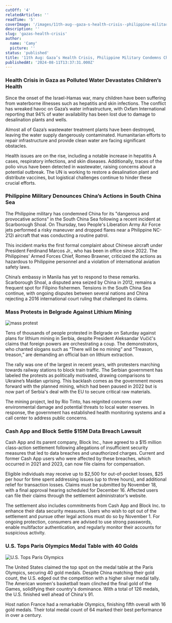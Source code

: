```yaml
---
cutOff: '4'
relatedArticles: ''
readTime: '5'
coverImage: '/images/11th-aug--gaza-s-health-crisis--philippine-military-condemns-china-k0ND.webp'
description: ''
slug: 'gazas-health-crisis'
author:
  name: 'Camy'
  picture: ''
status: 'published'
title: '11th Aug: Gaza’s Health Crisis, Philippine Military Condemns China'
publishedAt: '2024-08-11T13:37:31.000Z'
---
```


### Health Crisis in Gaza as Polluted Water Devastates Children’s Health

Since the onset of the Israel-Hamas war, many children have been suffering from waterborne illnesses such as hepatitis and skin infections. The conflict has wreaked havoc on Gaza’s water infrastructure, with Oxfam International reporting that 94% of water availability has been lost due to damage to desalination plants and wells.

Almost all of Gaza’s wastewater treatment plants have been destroyed, leaving the water supply dangerously contaminated. Humanitarian efforts to repair infrastructure and provide clean water are facing significant obstacles.

Health issues are on the rise, including a notable increase in hepatitis A cases, respiratory infections, and skin diseases. Additionally, traces of the polio virus have been detected in wastewater, raising concerns about a potential outbreak. The UN is working to restore a desalination plant and distribute vaccines, but logistical challenges continue to hinder these crucial efforts.

### Philippine Military Denounces China’s Actions in South China Sea

The Philippine military has condemned China for its "dangerous and provocative actions" in the South China Sea following a recent incident at Scarborough Shoal. On Thursday, two People's Liberation Army Air Force jets performed a risky maneuver and dropped flares near a Philippine NC-212i aircraft that was conducting a routine patrol.

This incident marks the first formal complaint about Chinese aircraft under President Ferdinand Marcos Jr., who has been in office since 2022. The Philippines' Armed Forces Chief, Romeo Brawner, criticized the actions as hazardous to Philippine personnel and a violation of international aviation safety laws.

China’s embassy in Manila has yet to respond to these remarks. Scarborough Shoal, a disputed area seized by China in 2012, remains a frequent spot for Filipino fishermen. Tensions in the South China Sea continue, with ongoing disputes between several nations and China rejecting a 2016 international court ruling that challenged its claims.

### Mass Protests in Belgrade Against Lithium Mining

![mass protest](/images/11th-aug--gaza-s-health-crisis--philippine-military-condemns-china-g5MD.webp)

Tens of thousands of people protested in Belgrade on Saturday against plans for lithium mining in Serbia, despite President Aleksandar Vučić's claims that foreign powers are orchestrating a coup. The demonstrators, who chanted slogans such as “There will be no mining” and “Treason, treason,” are demanding an official ban on lithium extraction.

The rally was one of the largest in recent years, with protesters marching towards railway stations to block train traffic. The Serbian government has labeled the protests as politically motivated, drawing comparisons to Ukraine’s Maidan uprising. This backlash comes as the government moves forward with the planned mining, which had been paused in 2022 but is now part of Serbia's deal with the EU to secure critical raw materials.

The mining project, led by Rio Tinto, has reignited concerns over environmental damage and potential threats to local water reserves. In response, the government has established health monitoring systems and a call center to address public concerns.

### Cash App and Block Settle $15M Data Breach Lawsuit

Cash App and its parent company, Block Inc., have agreed to a $15 million class-action settlement following allegations of insufficient security measures that led to data breaches and unauthorized charges. Current and former Cash App users who were affected by these breaches, which occurred in 2021 and 2023, can now file claims for compensation.

Eligible individuals may receive up to $2,500 for out-of-pocket losses, $25 per hour for time spent addressing issues (up to three hours), and additional relief for transaction losses. Claims must be submitted by November 18, with a final approval hearing scheduled for December 16. Affected users can file their claims through the settlement administrator’s website.

The settlement also includes commitments from Cash App and Block Inc. to enhance their data security measures. Users who wish to opt out of the settlement and pursue other legal actions must do so by November 1. For ongoing protection, consumers are advised to use strong passwords, enable multifactor authentication, and regularly monitor their accounts for suspicious activity.

### U.S. Tops Paris Olympics Medal Table with 40 Golds

![U.S. Tops Paris Olympics](/images/b3b-YzMj.webp)

The United States claimed the top spot on the medal table at the Paris Olympics, securing 40 gold medals. Despite China matching their gold count, the U.S. edged out the competition with a higher silver medal tally. The American women's basketball team clinched the final gold of the Games, solidifying their country's dominance. With a total of 126 medals, the U.S. finished well ahead of China's 91.

Host nation France had a remarkable Olympics, finishing fifth overall with 16 gold medals. Their total medal count of 64 marked their best performance in over a century.